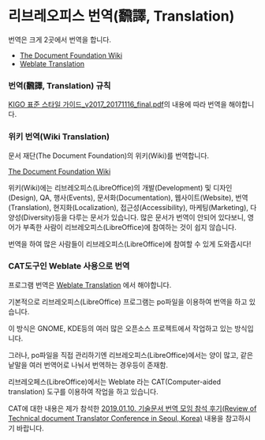 # 리브레오피스 번역(飜譯, Translation)

번역은 크게 2곳에서 번역을 합니다.
* [The Document Foundation Wiki](https://wiki.documentfoundation.org/)
* [Weblate Translation](https://translations.documentfoundation.org/)

### 번역(飜譯, Translation) 규칙
<a href="./file/KIGO 표준 스타일 가이드_v2017_20171116_final.pdf">KIGO 표준 스타일 가이드_v2017_20171116_final.pdf</a>의 내용에 따라 번역을 해야합니다.

### 위키 번역(Wiki Translation)
문서 재단(The Document Foundation)의 위키(Wiki)를 번역합니다.

[The Document Foundation Wiki](https://wiki.documentfoundation.org/)

위키(Wiki)에는 리브레오피스(LibreOffice)의 개발(Development) 및 디자인(Design), QA, 행사(Events), 문서화(Documentation), 웹사이트(Website), 번역(Translation), 현지화(Localization), 접근성(Accessibility), 마케팅(Marketing), 다양성(Diversity)등을 다루는 문서가 있습니다. 많은 문서가 번역이 안되어 있다보니, 영어가 부족한 사람이 리브레오피스(LibreOffice)에 참여하는 것이 쉽지 않습니다.

번역을 하여 많은 사람들이 리브레오피스(LibreOffice)에 참여할 수 있게 도와줍시다!


### CAT도구인 Weblate 사용으로 번역
프로그램 번역은 [Weblate Translation](https://translations.documentfoundation.org/) 에서 해야합니다.

기본적으로 리브레오피스(LibreOffice) 프로그램는 po파일을 이용하여 번역을 하고 있습니다.

이 방식은 GNOME, KDE등의 여러 많은 오픈소스 프로젝트에서 작업하고 있는 방식입니다.

그러나, po파일을 직접 관리하기엔 리브레오피스(LibreOffice)에서는 양이 많고, 같은 낱말을 여러 번역어로 나눠서 번역하는 경우등이 존재함.

리브레오페스(LibreOffice)에서는 Weblate 라는 CAT(Computer-aided translation) 도구를 이용하여 작업을 하고 있습니다.

CAT에 대한 내용은 제가 참석한 [2019.01.10. 기술문서 번역 모임 참석 후기(Review of Technical document Translator Conference in Seoul, Korea)](https://medium.com/@studioego/2019-01-10-%EA%B8%B0%EC%88%A0%EB%AC%B8%EC%84%9C-%EB%B2%88%EC%97%AD-%EB%AA%A8%EC%9E%84-%EC%B0%B8%EC%84%9D-%ED%9B%84%EA%B8%B0-review-of-technical-document-translator-conference-in-seoul-korea-8af6aef3e02b) 내용을 참고하시기 바랍니다.






